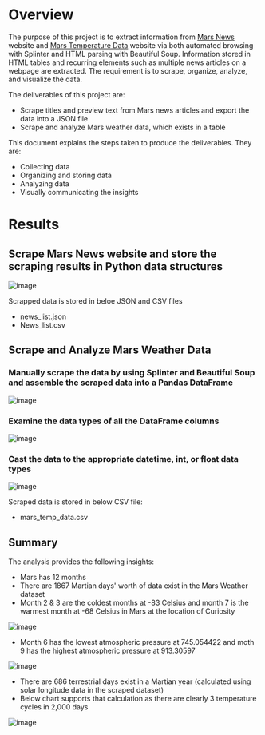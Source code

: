 # Overview
The purpose of this project is to extract information from [Mars News](https://redplanetscience.com/) website and [Mars Temperature Data](https://data-class-mars-challenge.s3.amazonaws.com/Mars/index.html) website via both automated browsing with Splinter and HTML parsing with Beautiful Soup. Information stored in HTML tables and recurring elements such as multiple news articles on a webpage are extracted. The requirement is to scrape, organize, analyze, and visualize the data. 

The deliverables of this project are:
- Scrape titles and preview text from Mars news articles and export the data into a JSON file
- Scrape and analyze Mars weather data, which exists in a table

This document explains the steps taken to produce the deliverables. They are:
- Collecting data
- Organizing and storing data
- Analyzing data
- Visually communicating the insights

# Results

## Scrape Mars News website and store the scraping results in Python data structures 

![image](https://user-images.githubusercontent.com/31812730/200179740-b577de65-c0ad-4d10-aa7e-55b79c499e3c.png)

Scrapped data is stored in beloe JSON and CSV files
- news_list.json
- News_list.csv

## Scrape and Analyze Mars Weather Data

### Manually scrape the data by using Splinter and Beautiful Soup and assemble the scraped data into a Pandas DataFrame

![image](https://user-images.githubusercontent.com/31812730/200180634-814ce211-2806-4490-82fe-42d2df88a42a.png)

### Examine the data types of all the DataFrame columns

![image](https://user-images.githubusercontent.com/31812730/200180742-a0afa493-bb63-4669-995e-17a91b1da828.png)

### Cast the data to the appropriate datetime, int, or float data types

![image](https://user-images.githubusercontent.com/31812730/200180831-47b6dc40-1b4d-432c-8dea-c7cc3a08e6bb.png)

Scraped data is stored in below CSV file:
- mars_temp_data.csv

## Summary

The analysis provides the following insights:

- Mars has 12 months
- There are 1867 Martian days' worth of data exist in the Mars Weather dataset
- Month 2 & 3 are the coldest months at -83 Celsius and month 7 is the warmest month at -68 Celsius in Mars at the location of Curiosity

![image](https://user-images.githubusercontent.com/31812730/200181608-948f3a4d-4fb6-45fa-8a79-6b38e293abad.png)

- Month 6 has the lowest atmospheric pressure at 745.054422 and moth 9 has the highest atmospheric pressure at 913.30597

![image](https://user-images.githubusercontent.com/31812730/200182025-7ef0c65e-391a-4073-9985-47cca159d992.png)

- There are 686 terrestrial days exist in a Martian year (calculated using solar longitude data in the scraped dataset)
- Below chart supports that calculation as there are clearly 3 temperature cycles in 2,000 days 

![image](https://user-images.githubusercontent.com/31812730/200182262-a9b556e7-f6a6-49c3-a918-eba7994afac6.png)





